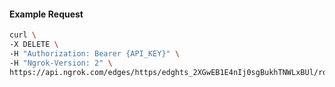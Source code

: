 <!-- Code generated for API Clients. DO NOT EDIT. -->

#### Example Request

```bash
curl \
-X DELETE \
-H "Authorization: Bearer {API_KEY}" \
-H "Ngrok-Version: 2" \
https://api.ngrok.com/edges/https/edghts_2XGwEB1E4nIj0sgBukhTNWLxBUl/routes/edghtsrt_2XGwE3vmmvrQ17MESeuJdMaIV6z/websocket_tcp_converter
```
